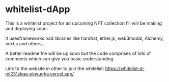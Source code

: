 # whitelist-dApp




This is a whitelist project for an upcoming NFT collection I'll will be making and deploying soon.




It usesframeworks nad libraries like hardhat, ether.js, web3modal, Alchemy, nextjs and others...



A better readme file will be up soon but the code comprises of lots of comments which can give you basic understanding




Link to the website in other to join the whitelist: https://whitelist-d-ml231zkqa-ekwugha.vercel.app/
